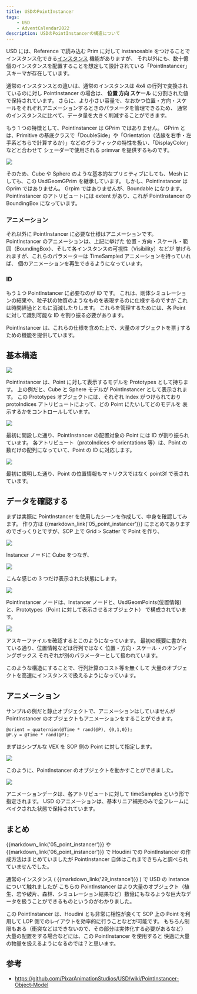 ```yaml
---
title: USDのPointInstancer
tags:
    - USD
    - AdventCalendar2022
description: USDのPointInstancerの構造について
---
```


USD には、Reference で読み込む Prim に対して instanceable をつけることで
インスタンス化できる[インスタンス](29_instance) 機能がありますが、
それ以外にも、数十億個のインスタンスを配置することを想定して設計されている「PointInstancer」スキーマが存在しています。

通常のインスタンスとの違いは、通常のインスタンスは 4x4 の行列で変換されているのに対し
PointInstancer の場合は、 **位置 方向 スケール** に分割された値で保持されています。
さらに、より小さい容量で、なおかつ位置・方向・スケールをそれぞれアニメーションするときのパラメータを管理できるため、
通常のインスタンスに比べて、データ量を大きく削減することができます。

もう 1 つの特徴として、PointInstancer は GPrim ではありません。
GPrim とは、Primitive の基底クラスで「DoubleSide」や「Orientation（法線を右手・左手系どちらで計算するか）」などのグラフィックの特性を扱い、「DisplayColor」などと合わせて
シェーダーで使用される primvar を提供するものです。

![](https://gyazo.com/1d6a7d5e2b3e00d757a07c038fe646a5.png)

そのため、Cube や Sphere のような基本的なプリミティブにしても、Mesh にしても、この UsdGeomGPrim を継承しています。
しかし、PointInstancer は Gprim ではありません。
Grpim ではありませんが、Boundable になります。
PointInstancer のアトリビュートには extent があり、これが PointInstancer の BoundingBox になっています。

### アニメーション

それ以外に PointInstancer に必要な仕様はアニメーションです。
PointInstancer のアニメーションは、上記に挙げた 位置・方向・スケール・範囲（BoundingBox）、そして各インスタンスの可視性（Visibility）などが
挙げられますが、これらのパラメーターは TimeSampled アニメーションを持っていれば、
個のアニメーションを再生できるようになっています。

### ID

もう１つ PointInstancer に必要なのが ID です。
これは、剛体シミュレーションの結果や、粒子状の物質のようなものを表現するのに仕様するのですが
これは時間経過とともに消滅したりします。
これらを管理するためには、各 Point に対して識別可能な ID を割り振る必要があります。

PointInstancer は、これらの仕様を含めた上で、大量のオブジェクトを票 j するための機能を提供しています。

## 基本構造

![](https://gyazo.com/14adbc0f2fb651eaa6a61c6712498288.png)

PointInstancer は、Point に対して表示するモデルを Prototypes として持ちます。
上の例だと、Cube と Sphere モデルが PointInstancer として表示されます。
この Prototypes オブジェクトには、それぞれ Index がつけられており
protoIndices アトリビュートによって、どの Point にたいしてどのモデルを
表示するかをコントロールしています。

![](https://gyazo.com/acd7f0a22d0d98b2898304df7e14d206.png)

最初に開設した通り、PointInstancer の配置対象の Point には ID が割り振られています。
各アトリビュート（protoIndices や orientations 等）は、Point の数だけの配列になっていて、Point の ID に対応します。

![](https://gyazo.com/8171342682e7cc3cfdced655de87cbdf.png)

最初に説明した通り、Point の位置情報もマトリクスではなく point3f で表されています。

## データを確認する

まずは実際に PointInstancer を使用したシーンを作成して、中身を確認してみます。
作り方は {{markdown_link('05_point_instancer')}} にまとめてありますのでざっくりとですが、SOP 上で Grid > Scatter で Point を作り、

![](https://gyazo.com/78b39b1c8650d8216eebf2c450dee9af.png)

Instancer ノードに Cube をつなぎ、

![](https://gyazo.com/e2ab04fe39ec1094800d17f23e34f98c.png)

こんな感じの 3 つだけ表示された状態にします。

![](https://gyazo.com/9808a42d62bb9e4b6f92535e6e22384d.png)

PointInstancer ノードは、Instancer ノードと、UsdGeomPoints(位置情報)と、Prototypes（Point に対して表示させるオブジェクト）
で構成されています。

![](https://gyazo.com/2d1cab55bad06cdf53dc7b1209bee1a4.png)

アスキーファイルを確認するとこのようになっています。
最初の概要に書かれている通り、位置情報などは行列ではなく 位置・方向・スケール・バウンディングボックス
それぞれが別のパラメーターとして扱われています。

このような構造にすることで、行列計算のコスト等を無くして
大量のオブジェクトを高速にインスタンスで扱えるようになっています。

## アニメーション

サンプルの例だと静止オブジェクトで、アニメーションはしていませんが
PointInstancer のオブジェクトもアニメーションをすることができます。

```vex
@orient = quaternion(@Time * rand(@P), {0,1,0});
@P.y = @Time * rand(@P);
```

まずはシンプルな VEX を SOP 側の Point に対して指定します。

![](https://gyazo.com/30c9f29fa893be6d0d1ac82c77fd2fee.gif)

このように、PointInstancer のオブジェクトを動かすことができました。

![](https://gyazo.com/717929511494b4a087356406d9b7fafe.png)

アニメーションデータは、各アトリビュートに対して timeSamples という形で指定されます。
USD のアニメーションは、基本リニア補完のみで全フレームにベイクされた状態で保持されています。

## まとめ

{{markdown_link('05_point_instancer')}} や {{markdown_link('06_point_instancer')}} で
Houdini での PointInstancer の作成方法はまとめていましたが
PointInstancer 自体はこれまできちんと調べられていませんでした。

通常のインスタンス ( {{markdown_link('29_instance')}} ) で USD の Instance について触れましたが
こちらの PointInstancer はより大量のオブジェクト（植生、岩や破片、森林、シミュレーション結果など）数億にもなるような巨大なデータを扱うことができるものというのがわかりました。

この PointInstancer は、Houdini とも非常に相性が良くて
SOP 上の Point を利用して LOP 側でのレイアウトを効率的に行うことなどが可能です。
もちろん制限もある（衝突などはできないので、その部分は実体化する必要があるなど）
大量の配置をする場合などには、この PointInstancer を使用すると
快適に大量の物量を扱えるようになるのでは？と思います。

## 参考

-   https://github.com/PixarAnimationStudios/USD/wiki/PointInstancer-Object-Model
